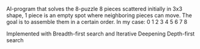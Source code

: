 AI-program that solves the 8-puzzle 
8 pieces scattered initially in 3x3 shape, 1 piece is an empty spot where neighboring pieces can move. The goal is to assemble them in a certain order.
In my case:
0 1 2
3 4 5
6 7 8

Implemented with Breadth-first search and Iterative Deepening Depth-first search
